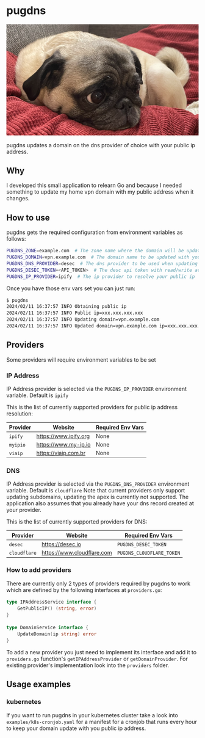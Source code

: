 # pugdns

![Yoda](images/yoda.png)

pugdns updates a domain on the dns provider of choice with your public ip address.

## Why

I developed this small application to relearn Go and because I needed
something to update my home vpn domain with my public address when it
changes.

## How to use

pugdns gets the required configuration from environment variables as follows:

```sh
PUGDNS_ZONE=example.com  # The zone name where the domain will be updated
PUGDNS_DOMAIN=vpn.example.com  # The domain name to be updated with your public ip
PUGDNS_DNS_PROVIDER=desec  # The dns provider to be used when updating the dns record
PUGDNS_DESEC_TOKEN=<API_TOKEN>  # The desc api token with read/write access to the zone
PUGDNS_IP_PROVIDER=ipify  # The ip provider to resolve your public ip
```

Once you have those env vars set you can just run:

```sh
$ pugdns
2024/02/11 16:37:57 INFO Obtaining public ip
2024/02/11 16:37:57 INFO Public ip=xxx.xxx.xxx.xxx
2024/02/11 16:37:57 INFO Updating domain=vpn.example.com
2024/02/11 16:37:57 INFO Updated domain=vpn.example.com ip=xxx.xxx.xxx.xxx
```

## Providers

Some providers will require environment variables to be set

### IP Address

IP Address provider is selected via the `PUGDNS_IP_PROVIDER` environment variable. Default is `ipify`

This is the list of currently supported providers for public ip address resolution:

| Provider | Website | Required Env Vars |
| - | - | - |
| `ipify` | https://www.ipify.org | None |
| `myipio` | https://www.my-ip.io | None |
| `viaip` | https://viaip.com.br | None |

### DNS

IP Address provider is selected via the `PUGDNS_DNS_PROVIDER` environment variable. Default is `cloudflare`
Note that current providers only support updating subdomains, updating the apex is currently not supported.
The application also assumes that you already have your dns record created at your provider.

This is the list of currently supported providers for DNS:

| Provider | Website | Required Env Vars |
| - | - | - |
| `desec` | https://desec.io | `PUGDNS_DESEC_TOKEN` |
| `cloudflare` | https://www.cloudflare.com | `PUGDNS_CLOUDFLARE_TOKEN` |


### How to add providers

There are currently only 2 types of providers required by pugdns to work which are defined by the following interfaces at `providers.go`:

```go
type IPAddressService interface {
	GetPublicIP() (string, error)
}

type DomainService interface {
	UpdateDomain(ip string) error
}
```

To add a new provider you just need to implement its interface and add it to `providers.go` function's `getIPAddressProvider` or `getDomainProvider`. For existing provider's implementation look into the `providers` folder.

## Usage examples
### kubernetes

If you want to run pugdns in your kubernetes cluster take a look into `examples/k8s-cronjob.yaml` for a manifest for a cronjob that runs every hour to keep your domain update with you public ip address.
